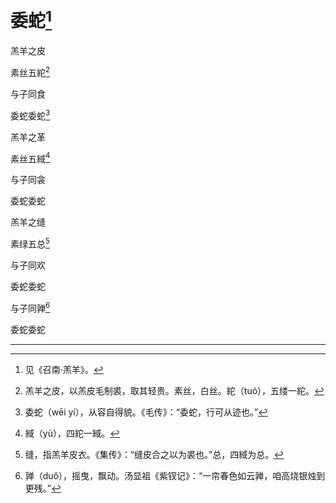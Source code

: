    

# 委蛇[^1]

羔羊之皮

素丝五紽[^2]

与子同食

委蛇委蛇[^3]

羔羊之革

素丝五緎[^4]

与子同衾

委蛇委蛇

羔羊之缝

素绿五总[^5]

与子同欢

委蛇委蛇

与子同亸[^6]

委蛇委蛇

* * *

[^1]: 见《召南·羔羊》。
[^2]: 羔羊之皮，以羔皮毛制裘，取其轻贵。素丝，白丝。紽（tuó），五缕一紽。
[^3]: 委蛇（wēi yí），从容自得貌。《毛传》：“委蛇，行可从迹也。”
[^4]: 緎（yù），四紽一緎。
[^5]: 缝，指羔羊皮衣。《集传》：“缝皮合之以为裘也。”总，四緎为总。
[^6]: 亸（duǒ），摇曳，飘动。汤显祖《紫钗记》：“一帘春色如云亸，咱高烧银烛到更残。”